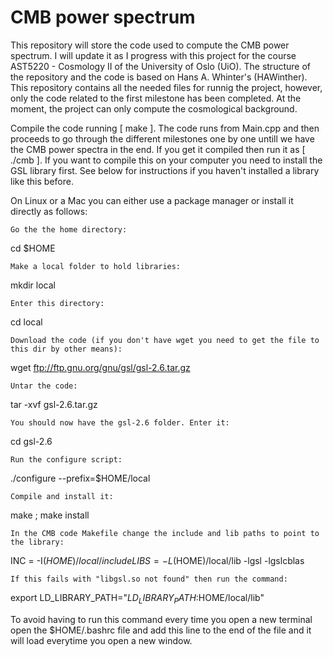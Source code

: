 # CMB power spectrum
This repository will store the code used to compute the CMB power spectrum. I will update it as I progress with this project for the course AST5220 - Cosmology II of the University of Oslo (UiO). The structure of the repository and the code is based on Hans A. Whinter's (HAWinther). This repository contains all the needed files for runnig the project, however, only the code related to the first milestone has been completed. At the moment, the project can only compute the cosmological background.

Compile the code running [ make ]. The code runs from Main.cpp and then proceeds to go through the different milestones one by one untill we have the CMB power spectra in the end. If you get it compiled then run it as [ ./cmb ]. If you want to compile this on your computer you need to install the GSL library first. See below for instructions if you haven't installed a library like this before.

On Linux or a Mac you can either use a package manager or install it directly as follows:

    Go the the home directory:

cd $HOME

    Make a local folder to hold libraries:

mkdir local

    Enter this directory:

cd local

    Download the code (if you don't have wget you need to get the file to this dir by other means):

wget ftp://ftp.gnu.org/gnu/gsl/gsl-2.6.tar.gz

    Untar the code:

tar -xvf gsl-2.6.tar.gz

    You should now have the gsl-2.6 folder. Enter it:

cd gsl-2.6

    Run the configure script:

./configure --prefix=$HOME/local

    Compile and install it:

make ; make install

    In the CMB code Makefile change the include and lib paths to point to the library:

INC = -I$(HOME)/local/include LIBS = -L$(HOME)/local/lib -lgsl -lgslcblas

    If this fails with "libgsl.so not found" then run the command:

export LD_LIBRARY_PATH="$LD_LIBRARY_PATH:$HOME/local/lib"

To avoid having to run this command every time you open a new terminal open the $HOME/.bashrc file and add this line to the end of the file and it will load everytime you open a new window.
